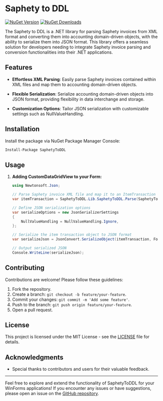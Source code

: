# Saphety to DDL

[![NuGet Version](https://img.shields.io/nuget/v/SaphetyToDDL.Lib.svg)](https://www.nuget.org/packages/SaphetyToDDL.Lib/)
[![NuGet Downloads](https://img.shields.io/nuget/dt/SaphetyToDDL.Lib.svg)](https://www.nuget.org/packages/SaphetyToDDL.Lib/)

The Saphety to DDL  is a .NET library for parsing Saphety invoices from XML format and converting them into accounting domain-driven objects, with the ability to serialize them into JSON format. This library offers a seamless solution for developers needing to integrate Saphety invoice parsing and conversion functionalities into their .NET applications.

## Features

- **Effortless XML Parsing**: Easily parse Saphety invoices contained within XML files and map them to accounting domain-driven objects.
  
- **Flexible Serialization**: Serialize accounting domain-driven objects into JSON format, providing flexibility in data interchange and storage.

- **Customization Options**: Tailor JSON serialization with customizable settings such as NullValueHandling.

## Installation

Install the package via NuGet Package Manager Console:

```bash
Install-Package SaphetyToDDL
```

## Usage

1. **Adding CustomDataGridView to your Form:**

    ```csharp
    using Newtonsoft.Json;

    // Parse Saphety invoice XML file and map it to an ItemTransaction object
    var itemTransaction = SaphetyToDDL.Lib.SaphetyToDDL.Parse(SaphetyToDDL.Console.Properties.Resources.SaphetySampleFile);
    
    // Define JSON serialization options
    var serializeOptions = new JsonSerializerSettings
    {
        NullValueHandling = NullValueHandling.Ignore,
    };
    
    // Serialize the item transaction object to JSON format
    var serializeJson = JsonConvert.SerializeObject(itemTransaction, Formatting.Indented, serializeOptions);
    
    // Output serialized JSON
    Console.WriteLine(serializeJson);
    ```

## Contributing

Contributions are welcome! Please follow these guidelines:

1. Fork the repository.
2. Create a branch: `git checkout -b feature/your-feature`.
3. Commit your changes: `git commit -m 'Add some feature'`.
4. Push to the branch: `git push origin feature/your-feature`.
5. Open a pull request.

## License

This project is licensed under the MIT License - see the [LICENSE](LICENSE) file for details.

## Acknowledgments

- Special thanks to contributors and users for their valuable feedback.

---

Feel free to explore and extend the functionality of SaphetyToDDL for your WinForms applications! If you encounter any issues or have suggestions, please open an issue on the [GitHub repository](https://github.com/joao-a-costa/SaphetyToDDL/issues).
